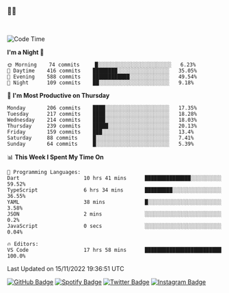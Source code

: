 ### 🤙🍺

<!-- <a href="https://github-readme-stats.vercel.app/api?username=hzak2xx&count_private=true&show_icons=true&theme=dracula">
  <img align="center" src="https://github-readme-stats.vercel.app/api?username=hzak2xx&count_private=true&show_icons=true&theme=dracula" />
</a>
</br> -->
</br>

<!--START_SECTION:waka-->
![Code Time](http://img.shields.io/badge/Code%20Time-1%2C987%20hrs%2020%20mins-blue)

**I'm a Night 🦉** 

```text
🌞 Morning    74 commits     █░░░░░░░░░░░░░░░░░░░░░░░░   6.23% 
🌆 Daytime    416 commits    ████████░░░░░░░░░░░░░░░░░   35.05% 
🌃 Evening    588 commits    ████████████░░░░░░░░░░░░░   49.54% 
🌙 Night      109 commits    ██░░░░░░░░░░░░░░░░░░░░░░░   9.18%

```
📅 **I'm Most Productive on Thursday** 

```text
Monday       206 commits    ████░░░░░░░░░░░░░░░░░░░░░   17.35% 
Tuesday      217 commits    ████░░░░░░░░░░░░░░░░░░░░░   18.28% 
Wednesday    214 commits    ████░░░░░░░░░░░░░░░░░░░░░   18.03% 
Thursday     239 commits    █████░░░░░░░░░░░░░░░░░░░░   20.13% 
Friday       159 commits    ███░░░░░░░░░░░░░░░░░░░░░░   13.4% 
Saturday     88 commits     █░░░░░░░░░░░░░░░░░░░░░░░░   7.41% 
Sunday       64 commits     █░░░░░░░░░░░░░░░░░░░░░░░░   5.39%

```


📊 **This Week I Spent My Time On** 

```text
💬 Programming Languages: 
Dart                     10 hrs 41 mins      ███████████████░░░░░░░░░░   59.52% 
TypeScript               6 hrs 34 mins       █████████░░░░░░░░░░░░░░░░   36.55% 
YAML                     38 mins             █░░░░░░░░░░░░░░░░░░░░░░░░   3.58% 
JSON                     2 mins              ░░░░░░░░░░░░░░░░░░░░░░░░░   0.2% 
JavaScript               0 secs              ░░░░░░░░░░░░░░░░░░░░░░░░░   0.04%

🔥 Editors: 
VS Code                  17 hrs 58 mins      █████████████████████████   100.0%

```


 Last Updated on 15/11/2022 19:36:51 UTC
<!--END_SECTION:waka-->

[![GitHub Badge](https://img.shields.io/badge/GitHub-100000?style=for-the-badge&logo=github&logoColor=white)](https://github.com/hzak2xx)
[![Spotify Badge](https://img.shields.io/badge/Spotify-1ED760?&style=for-the-badge&logo=spotify&logoColor=white)](https://open.spotify.com/user/uf90s6sbbh75a1mt44clkhkvf)
[![Twitter Badge](https://img.shields.io/badge/Twitter-1DA1F2?style=for-the-badge&logo=twitter&logoColor=white)](https://twitter.com/hzak2xx)
[![Instagram Badge](https://img.shields.io/badge/Instagram-E4405F?style=for-the-badge&logo=instagram&logoColor=white)](https://www.instagram.com/hzak2xx/)
